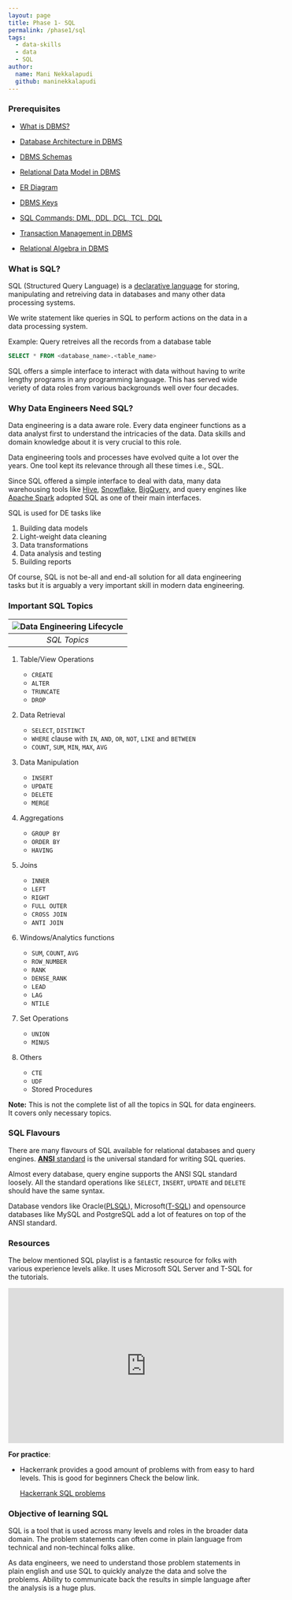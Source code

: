 ```yaml
---
layout: page
title: Phase 1- SQL
permalink: /phase1/sql
tags: 
  - data-skills
  - data
  - SQL
author:
  name: Mani Nekkalapudi
  github: maninekkalapudi
---
```


### Prerequisites

- [What is DBMS?](https://www.guru99.com/what-is-dbms.html)

- [Database Architecture in DBMS](https://www.guru99.com/dbms-architecture.html)

- [DBMS Schemas](https://www.guru99.com/dbms-schemas.html)

- [Relational Data Model in DBMS](https://www.guru99.com/relational-data-model-dbms.html)

- [ER Diagram](https://www.guru99.com/er-diagram-tutorial-dbms.html)

- [DBMS Keys](https://www.guru99.com/dbms-keys.html)

- [SQL Commands: DML, DDL, DCL, TCL, DQL](https://www.guru99.com/sql-commands-dbms-query.html)

- [Transaction Management in DBMS](https://www.guru99.com/dbms-transaction-management.html)

- [Relational Algebra in DBMS](https://www.guru99.com/relational-algebra-dbms.html)

### What is SQL?

SQL (Structured Query Language) is a [declarative language](https://en.wikipedia.org/wiki/Declarative_programming) for storing, manipulating and retreiving data in databases and many other data processing systems.

We write statement like queries in SQL to perform actions on the data in a data processing system.

Example: Query retreives all the records from a database table

```sql
SELECT * FROM <database_name>.<table_name> 
```

SQL offers a simple interface to interact with data without having to write lengthy programs in any programming language. This has served wide veriety of data roles from various backgrounds well over four decades.

### Why Data Engineers Need SQL?

Data engineering is a data aware role. Every data engineer functions as a data analyst first to understand the intricacies of the data. Data skills and domain knowledge about it is very crucial to this role.

Data engineering tools and processes have evolved quite a lot over the years. One tool kept its relevance through all these times i.e., SQL.

Since SQL offered a simple interface to deal with data, many data warehousing tools like [Hive](https://aws.amazon.com/big-data/what-is-hive/), [Snowflake](https://www.snowflake.com/en/), [BigQuery](https://cloud.google.com/bigquery), and query engines like [Apache Spark](https://spark.apache.org/) adopted SQL as one of their main interfaces.

SQL is used for DE tasks like

  1. Building data models
  2. Light-weight data cleaning
  3. Data transformations
  4. Data analysis and testing
  5. Building reports

Of course, SQL is not be-all and end-all solution for all data engineering tasks but it is arguably a very important skill in modern data engineering.

<!-- ### Types of Data in Data Engineering

Data in the data engineering domain can be broadly classified into [structured, semi-structured and unstructured](https://k21academy.com/microsoft-azure/dp-900/structured-data-vs-unstructured-data-vs-semi-structured-data/) data.

- **Structured**:

  - Data is arranged in rows and columns like a table
  - Each column can store a data of single datatype. Ex: Integer, String etc.
  - Data follows a strict format and it is widely used in performing analysis
  - SQL is predominently used to analyze this kind of data
  - Relational databases, csv files and etc., store this type of data

| ![Structured Data](../assets/img/sql.md/structureddata.png) |
|:--:|
| *[Structured Data](https://k21academy.com/microsoft-azure/dp-900/structured-data-vs-unstructured-data-vs-semi-structured-data/)*|

- **Semi-Structured**:

  - Data is loosely structured meaning it doesn't follow a standard structure.
  - JSON, XML data and data stored in key-value stores and graph databases

| ![Semi-structured Data](../assets/img/sql.md/semi-structureddata.png) |
|:--:|
| *Semi-structured Data*|

- **Unstructured**:

  - Data is not structured at all and doesn't follow any pre-defined data model.
  - Examples are video, audio, images, logs, and binary data files

| ![Unstructured Data](../assets/img/sql.md/unstructureddata.png) |
|:--:|
| *Unstructured Data*| -->

### Important SQL Topics

| ![Data Engineering Lifecycle](../assets/img/sql.md/SQLforDE.png) |
|:--:|
| *SQL Topics*|

1. Table/View Operations

   - `CREATE`
   - `ALTER`
   - `TRUNCATE`
   - `DROP`

2. Data Retrieval

   - `SELECT`, `DISTINCT`
   - `WHERE` clause with `IN`, `AND`, `OR`, `NOT`, `LIKE` and `BETWEEN`
   - `COUNT`, `SUM`, `MIN`, `MAX`, `AVG`

3. Data Manipulation

   - `INSERT`
   - `UPDATE`
   - `DELETE`
   - `MERGE`

4. Aggregations

   - `GROUP BY`
   - `ORDER BY`
   - `HAVING`

5. Joins

   - `INNER`
   - `LEFT`
   - `RIGHT`
   - `FULL OUTER`
   - `CROSS JOIN`
   - `ANTI JOIN`

6. Windows/Analytics functions

   - `SUM`, `COUNT`, `AVG`
   - `ROW_NUMBER`
   - `RANK`
   - `DENSE_RANK`
   - `LEAD`
   - `LAG`
   - `NTILE`

7. Set Operations

   - `UNION`
   - `MINUS`

8. Others

   - `CTE`
   - `UDF`
   - Stored Procedures

**Note:**
This is not the complete list of all the topics in SQL for data engineers. It covers only necessary topics.

### SQL Flavours

There are many flavours of SQL available for relational databases and query engines. [**ANSI** standard](https://www.youtube.com/watch?v=K8K2Fp2S7iY) is the universal standard for writing SQL queries.

Almost every database, query engine supports the ANSI SQL standard loosely. All the standard operations like `SELECT`, `INSERT`, `UPDATE` and `DELETE` should have the same syntax.

Database vendors like Oracle([PLSQL](https://www.tutorialspoint.com/plsql/plsql_overview.htm)), Microsoft([T-SQL](https://learn.microsoft.com/en-us/sql/t-sql/language-reference?view=sql-server-ver16)) and opensource databases like MySQL and PostgreSQL add a lot of features on top of the ANSI standard.

### Resources

The below mentioned SQL playlist is a fantastic resource for folks with various experience levels alike. It uses Microsoft SQL Server and T-SQL for the tutorials.

<iframe width="560" height="315" src="https://www.youtube.com/embed/videoseries?list=PL08903FB7ACA1C2FB" title="YouTube video player" frameborder="0" allow="accelerometer; autoplay; clipboard-write; encrypted-media; gyroscope; picture-in-picture; web-share" allowfullscreen></iframe>

**For practice**:

- Hackerrank provides a good amount of problems with from easy to hard levels. This is good for beginners Check the below link.

   [Hackerrank SQL problems](https://www.hackerrank.com/domains/sql)

### Objective of learning SQL

SQL is a tool that is used across many levels and roles in the broader data domain. The problem statements can often come in plain language from technical and non-techincal folks alike.

As data engineers, we need to understand those problem statements in plain english and use SQL to quickly analyze the data and solve the problems. Ability to communicate back the results in simple language after the analysis is a huge plus.
